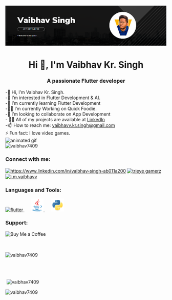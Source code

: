 ![logo](https://github.com/Vaibhav7409/Vaibhav7409/blob/main/banner.png)
<h1 align="center">Hi 👋, I'm Vaibhav Kr. Singh</h1>
<h3 align="center">A passionate Flutter developer</h3>
-👋 Hi, I’m Vaibhav Kr. Singh.<br>-👀 I’m interested in Flutter Development & AI.<br>-🌱 I’m currently learning Flutter Development<br>-👨‍💻 I’m currently Working on Quick Foodie.<br>-🤝 I’m looking to collaborate on App Development<br>- 👨‍💻 All of my projects are available at <a href="https://www.linkedin.com/in/i-am-vaibhav">LinkedIn</a><br>-📫 How to reach me:  <a href="mailto:vaibhavv.kr.singh@gmail.com">vaibhavv.kr.singh@gmail.com</a><br>⚡ Fun fact: I love video games.


                                                      
<img align="right" alt="animated gif" width="600" src="https://images-wixmp-ed30a86b8c4ca887773594c2.wixmp.com/f/c83c004e-1370-4756-88e5-4071de797088/dgdq8br-09cc7ad6-a021-47a5-b0e0-917b12b0f7a7.gif?token=eyJ0eXAiOiJKV1QiLCJhbGciOiJIUzI1NiJ9.eyJzdWIiOiJ1cm46YXBwOjdlMGQxODg5ODIyNjQzNzNhNWYwZDQxNWVhMGQyNmUwIiwiaXNzIjoidXJuOmFwcDo3ZTBkMTg4OTgyMjY0MzczYTVmMGQ0MTVlYTBkMjZlMCIsIm9iaiI6W1t7InBhdGgiOiJcL2ZcL2M4M2MwMDRlLTEzNzAtNDc1Ni04OGU1LTQwNzFkZTc5NzA4OFwvZGdkcThici0wOWNjN2FkNi1hMDIxLTQ3YTUtYjBlMC05MTdiMTJiMGY3YTcuZ2lmIn1dXSwiYXVkIjpbInVybjpzZXJ2aWNlOmZpbGUuZG93bmxvYWQiXX0.tqRMtE-b2QiI2nnefNxSDMJvZCcYqFmq2ccg_Xfzqb8">






<p align="left"> <img src="https://komarev.com/ghpvc/?username=vaibhav7409&label=Profile%20views&color=0e75b6&style=flat" alt="vaibhav7409" /> </p>




<h3 align="left">Connect with me:</h3>
<p align="left">
<a href="https://linkedin.com/in/https://www.linkedin.com/in/vaibhav-singh-ab011a200" target="blank"><img align="center" src="https://raw.githubusercontent.com/rahuldkjain/github-profile-readme-generator/master/src/images/icons/Social/linked-in-alt.svg" alt="https://www.linkedin.com/in/vaibhav-singh-ab011a200" height="30" width="40" /></a>
<a href="https://www.youtube.com/@TrieyeGamerz" target="blank"><img align="center" src="https://raw.githubusercontent.com/rahuldkjain/github-profile-readme-generator/master/src/images/icons/Social/youtube.svg" alt="trieye gamerz" height="30" width="40" /></a>
<a href="https://www.instagram.com/i.m.vaibhavv" target="blank">
  <img align="center" src="https://raw.githubusercontent.com/rahuldkjain/github-profile-readme-generator/master/src/images/icons/Social/instagram.svg" alt="i.m.vaibhavv" height="30" width="40" /> </a>
</p>


<h3 align="left">Languages and Tools:</h3>
<p align="left"> 
<a href="https://flutter.dev" target="_blank" rel="noreferrer"> <img src="https://www.vectorlogo.zone/logos/flutterio/flutterio-icon.svg" alt="flutter" width="40" height="40"/> </a> 
  &nbsp;&nbsp;&nbsp;&nbsp;
<a href="https://www.java.com" target="_blank" rel="noreferrer"> <img src="https://raw.githubusercontent.com/devicons/devicon/master/icons/java/java-original.svg" alt="java" width="40" height="40"/> </a>
  &nbsp;&nbsp;&nbsp;&nbsp;
<a href="https://www.python.org" target="_blank" rel="noreferrer"> <img src="https://raw.githubusercontent.com/devicons/devicon/master/icons/python/python-original.svg" alt="python" width="40" height="40"/> </a> </p>

<h3 align="left">Support:</h3>
<p><a href="https://www.buymeacoffee.com/VaibhavSingh"> <img align="left" src="https://cdn.buymeacoffee.com/buttons/v2/default-yellow.png" height="50" width="210" alt="Buy Me a Coffee"></a></p><br><br><br>


<p><img align="left" src="https://github-readme-stats.vercel.app/api/top-langs?username=vaibhav7409&show_icons=true&locale=en&layout=compact" alt="vaibhav7409" /></p>
<br><br><br><br>

<p>&nbsp;<img align="center" src="https://github-readme-stats.vercel.app/api?username=vaibhav7409&show_icons=true&locale=en" alt="vaibhav7409" /></p>


<p><img align="center" src="https://github-readme-streak-stats.herokuapp.com/?user=vaibhav7409&" alt="vaibhav7409" /></p>

